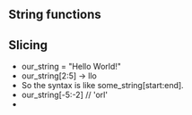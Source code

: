 ## String functions

## Slicing
- our_string = "Hello World!"
- our_string[2:5] -> llo 
- So the syntax is like some_string[start:end].
- our_string[-5:-2] // 'orl'
-
